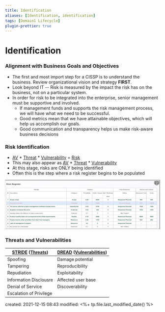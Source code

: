 ```yaml
---
title: Identification
aliases: [Identification, identification]
tags: [Domain1 Lifecycle]
plugin-prettier: true
---
```


# Identification

### Alignment with Business Goals and Objectives
- The first and most import step for a CISSP is to understand the business. Review organizational vision and strategy **FIRST**.
- Look beyond IT -- Risk is measured by the impact the risk has on the business, not on a particular system.
- In order for risk to be integrated into the enterprise, senior management must be supportive and involved.
	- If management funds and supports the risk management process, we will have what we need to be successful.
	- Good metrics mean that we have attainable objectives, which will help us accomplish our goals.
	- Good communication and transparency helps us make risk-aware business decisions

### Risk Identification
- [AV](../Definitions/Asset%20Value) \* [Threat](../Definitions/Threat) \* [Vulnerability](../Definitions/Vulnerability) = [Risk](../Definitions/Risk)
- This may also appear as [AV](../Definitions/Asset%20Value) \* [Threat](../Definitions/Threat) \* [Vulnerability](../Definitions/Vulnerability)
- At this stage, risks are ONLY being identified
- Often this is the step where a risk register begins to be populated

![Risk Register](../../../Assets/img/Risk%20Register.png)

### Threats and Vulnerabilities

| [STRIDE](STRIDE) ([Threats](Threat%5C)) | [DREAD](DREAD) ([Vulnerabilities](Vulnerability%5C)) |
| -------------------------------- | ---------------------------------------------- |
| Spoofing                         | Damage potential                               |
| Tampering                        | Reproducibility                                |
| Repudiation                      | Exploitability                                 |
| Information Disclousre           | Affected user base                             |
| Denial of Service                | Discoverability                                |
| Escalation of Privilege          |                                                |

created: 2021-12-15 08:43
modified: <%+ tp.file.last_modified_date() %>
